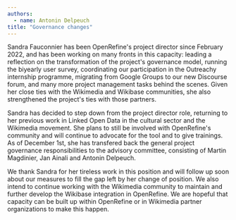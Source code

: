 ```yaml
---
authors:
  - name: Antonin Delpeuch
title: "Governance changes"
---
```


Sandra Fauconnier has been OpenRefine's project director since February 2022, and has been working on many fronts in this capacity: leading a reflection on the transformation of the project's governance model, running the biyearly user survey, coordinating our participation in the Outreachy internship programme, migrating from Google Groups to our new Discourse forum, and many more project management tasks behind the scenes. Given her close ties with the Wikimedia and Wikibase communities, she also strengthened the project's ties with those partners.

Sandra has decided to step down from the project director role, returning to her previous work in Linked Open Data in the cultural sector and the Wikimedia movement. She plans to still be involved with OpenRefine's community and will continue to advocate for the tool and to give trainings. As of December 1st, she has transfered back the general project governance responsibilities to the advisory committee, consisting of Martin Magdinier, Jan Ainali and Antonin Delpeuch.

We thank Sandra for her tireless work in this position and will follow up soon about our measures to fill the gap left by her change of position.
We also intend to continue working with the Wikimedia community to maintain and further develop the Wikibase integration in OpenRefine. We are hopeful that capacity can be built up within OpenRefine or in Wikimedia partner organizations to make this
happen.
